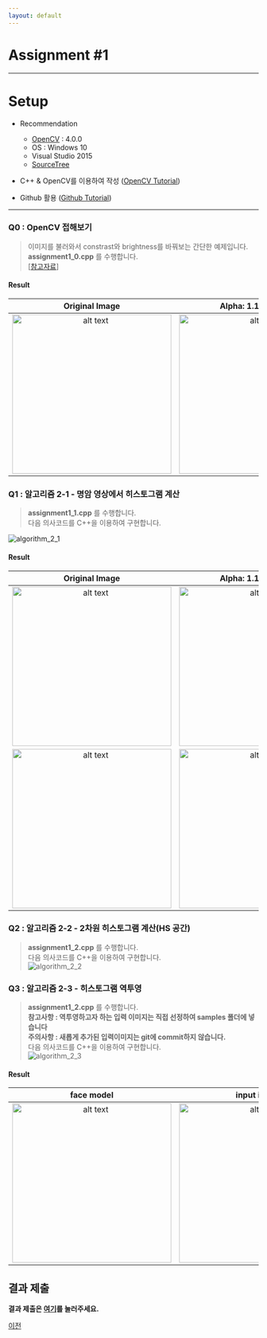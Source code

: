 ```yaml
---
layout: default
---
```


# Assignment #1

---
# Setup
- Recommendation
    - [OpenCV](https://opencv.org/) : 4.0.0
    - OS : Windows 10
    - Visual Studio 2015  
    - [SourceTree](https://www.sourcetreeapp.com/)
  
- C++ & OpenCV를 이용하여 작성 ([OpenCV Tutorial](https://docs.google.com/presentation/d/1Uv1geoOMUp7PI4ReuiN8SLE4I6BZglN1viCBqW3DB8Y/edit))
- Github 활용 ([Github Tutorial](https://opentutorials.org/course/2708))
  
---

### Q0 : OpenCV 접해보기
>이미지를 불러와서 constrast와 brightness를 바꿔보는 간단한 예제입니다.  
>**assignment1_0.cpp** 를 수행합니다.  
>[[참고자료](https://docs.opencv.org/4.0.0/d3/dc1/tutorial_basic_linear_transform.html)]

#### **Result**  

|**Original Image**|**Alpha: 1.1 , Beta: 50** |
|:-:|:-:|
|  <img src="https://user-images.githubusercontent.com/15168540/49067844-78ae2780-f268-11e8-86bd-43cd7a5f56d0.png" alt="alt text" width="320" height="320">| <img src="https://user-images.githubusercontent.com/15168540/49068196-713b4e00-f269-11e8-92f7-f8c1c4caed11.png" alt="alt text" width="320" height="320"> | 



### Q1 : 알고리즘 2-1 - 명암 영상에서 히스토그램 계산
>**assignment1_1.cpp** 를 수행합니다.  
>다음 의사코드를 C++을 이용하여 구현합니다.  

![algorithm_2_1](https://user-images.githubusercontent.com/15168540/48592075-0dbc4100-e98a-11e8-8f0e-346c7f2c252b.png)

#### **Result**

|**Original Image**|**Alpha: 1.1 , Beta: 50** |
|:-:|:-:|
|  <img src="https://user-images.githubusercontent.com/15168540/49067844-78ae2780-f268-11e8-86bd-43cd7a5f56d0.png" alt="alt text" width="320" height="320">| <img src="https://user-images.githubusercontent.com/15168540/49068196-713b4e00-f269-11e8-92f7-f8c1c4caed11.png" alt="alt text" width="320" height="320"> |
|  <img src="https://user-images.githubusercontent.com/15168540/49068354-dbec8980-f269-11e8-9380-75026a2d4f79.png" alt="alt text" width="320" height="320">| <img src="https://user-images.githubusercontent.com/15168540/49068392-f888c180-f269-11e8-9232-fb0aa9e7e8e8.png" alt="alt text" width="320" height="320"> |  


### Q2 : 알고리즘 2-2 - 2차원 히스토그램 계산(HS 공간)
>**assignment1_2.cpp** 를 수행합니다.  
>다음 의사코드를 C++을 이용하여 구현합니다.  
![algorithm_2_2](https://user-images.githubusercontent.com/15168540/48592136-52e07300-e98a-11e8-8e82-46063e3afc41.png)

### Q3 : 알고리즘 2-3 - 히스토그램 역투영
>**assignment1_2.cpp** 를 수행합니다.  
>**참고사항 : 역투영하고자 하는 입력 이미지는 직접 선정하여 samples 폴더에 넣습니다**  
>**주의사항 : 새롭게 추가된 입력이미지는 git에 commit하지 않습니다.**  
>다음 의사코드를 C++을 이용하여 구현합니다.  
![algorithm_2_3](https://user-images.githubusercontent.com/15168540/48592142-5542cd00-e98a-11e8-9fe9-a9bd007cb665.png)

#### **Result**

|**face model**|**input image**|**probability map**|
|:-:|:-:|:-:|
|<img src="https://user-images.githubusercontent.com/15168540/49068530-52898700-f26a-11e8-84dc-6e6a2f40a601.png" alt="alt text" width="320" height="320">|<img src="https://user-images.githubusercontent.com/15168540/49068545-5c12ef00-f26a-11e8-951d-609268fa52b6.png" alt="alt text" width="320" height="320">|<img src="https://user-images.githubusercontent.com/15168540/49068569-68974780-f26a-11e8-920b-170fb998982e.png" alt="alt text" width="320" height="320">|

## 결과 제출   
 **결과 제출은 [여기](http://visual.kangwon.ac.kr/assignment)를 눌러주세요.**

  


[이전](../../)
